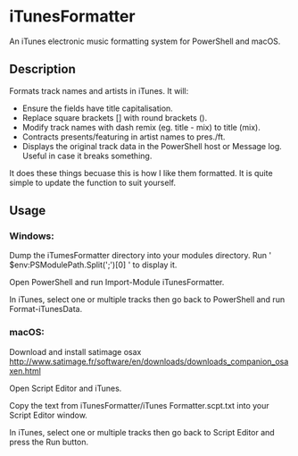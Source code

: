 # iTunesFormatter
An iTunes electronic music formatting system for PowerShell and macOS.

## Description

Formats track names and artists in iTunes. It will:
- Ensure the fields have title capitalisation.
- Replace square brackets [] with round brackets ().
- Modify track names with dash remix (eg. title - mix) to title (mix).
- Contracts presents/featuring in artist names to pres./ft.
- Displays the original track data in the PowerShell host or Message log. Useful in case it breaks something.

It does these things becuase this is how I like them formatted. It is quite simple to update the function to suit yourself.

## Usage

### Windows:
Dump the iTumesFormatter directory into your modules directory. Run ' $env:PSModulePath.Split(';')[0] ' to display it.

Open PowerShell and run Import-Module iTunesFormatter.

In iTunes, select one or multiple tracks then go back to PowerShell and run Format-iTunesData.

### macOS:
Download and install satimage osax http://www.satimage.fr/software/en/downloads/downloads_companion_osaxen.html

Open Script Editor and iTunes.

Copy the text from iTunesFormatter/iTunes Formatter.scpt.txt into your Script Editor window.

In iTunes, select one or multiple tracks then go back to Script Editor and press the Run button.
